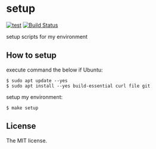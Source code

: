# setup

[![test](https://github.com/sasaplus1/setup/workflows/test/badge.svg)](https://github.com/sasaplus1/setup/actions?query=workflow%3Atest)
[![Build Status](https://travis-ci.com/sasaplus1/setup.svg?branch=master)](https://travis-ci.com/sasaplus1/setup)

setup scripts for my environment

## How to setup

execute command the below if Ubuntu:

```console
$ sudo apt update --yes
$ sudo apt install --yes build-essential curl file git
```

setup my environment:

```console
$ make setup
```

## License

The MIT license.
